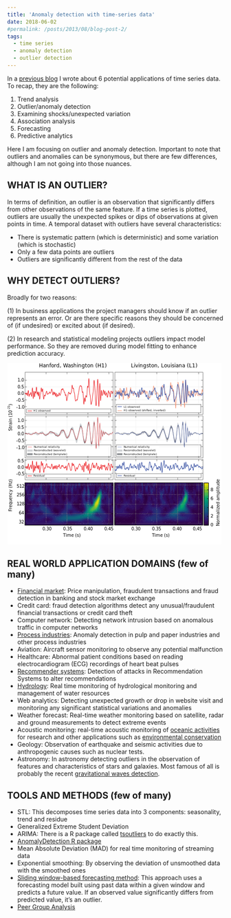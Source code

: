 ```yaml
---
title: 'Anomaly detection with time-series data'
date: 2018-06-02
#permalink: /posts/2013/08/blog-post-2/
tags:
  - time series
  - anomaly detection
  - outlier detection
---
```


In a [previous blog](https://mabalam.github.io//time-series-applications/) I wrote about 6 potential applications of time series data. To recap, they are the following:

1. Trend analysis
2. Outlier/anomaly detection
3. Examining shocks/unexpected variation
4. Association analysis
5. Forecasting
6. Predictive analytics  

Here I am focusing on outlier and anomaly detection. Important to note that outliers and anomalies can be synonymous, but there are few differences, although I am not going into those nuances.

## WHAT IS AN OUTLIER?

In terms of definition, an outlier is an observation that significantly differs from other observations of the same feature. If a time series is plotted, outliers are usually the unexpected spikes or dips of observations at given points in time. A temporal dataset with outliers have several characteristics:

- There is systematic pattern (which is deterministic) and some variation (which is stochastic)
- Only a few data points are outliers
- Outliers are significantly different from the rest of the data

## WHY DETECT OUTLIERS?

Broadly for two reasons:

(1) In business applications the project managers should know if an outlier represents an error. Or are there specific reasons they should be concerned of (if undesired) or excited about (if desired).  

(2) In research and statistical modeling projects outliers impact model performance. So they are removed during model fitting to enhance prediction accuracy.  

![](/images/misc/anomaly-detection.png)

## REAL WORLD APPLICATION DOMAINS (few of many)  

- [Financial market](https://pdfs.semanticscholar.org/22ae/4f1325fc14e061adbfa378562dac7fa6974e.pdf): Price manipulation, fraudulent transactions and fraud detection in banking and stock market exchange
- Credit card: fraud detection algorithms detect any unusual/fraudulent financial transactions or credit card theft
- Computer network: Detecting network intrusion based on anomalous traffic in computer networks
- [Process industries](http://publications.lib.chalmers.se/records/fulltext/242944/242944.pdf): Anomaly detection in pulp and paper industries and other process industries
- Aviation: Aircraft sensor monitoring to observe any potential malfunction
- Healthcare: Abnormal patient conditions based on reading electrocardiogram (ECG) recordings of heart beat pulses
- [Recommender systems](https://cs.dartmouth.edu/~ac/Pubs/kdd06-attack.pdf): Detection of attacks in Recommendation Systems to alter recommendations
- [Hydrology](https://www.hindawi.com/journals/mpe/2014/879736/): Real time monitoring of hydrological monitoring and management of water resources
- Web analytics: Detecting unexpected growth or drop in website visit and monitoring any significant statistical variations and anomalies
- Weather forecast: Real-time weather monitoring based on satellite, radar and ground measurements to detect extreme events
- Acoustic monitoring: real-time acoustic monitoring of [oceanic activities](https://www.pmel.noaa.gov/acoustics/) for research and other applications such as [environmental conservation](https://www.wwf.org.uk/project/conservationtechnology/acoustic-monitoring)
- Geology: Observation of earthquake and seismic activities due to anthropogenic causes such as nuclear tests.
- Astronomy: In astronomy detecting outliers in the observation of features and characteristics of stars and galaxies. Most famous of all is probably the recent [gravitational waves detection](https://en.wikipedia.org/wiki/First_observation_of_gravitational_waves).


## TOOLS AND METHODS (few of many)  
- STL: This decomposes time series data into 3 components: seasonality, trend and residue
- Generalized Extreme Student Deviation
- ARIMA: There is a R package called [tsoutliers](https://cran.r-project.org/web/packages/tsoutliers/tsoutliers.pdf) to do exactly this.
- [AnomalyDetection R package](https://github.com/twitter/AnomalyDetection)
- Mean Absolute Deviation (MAD) for real time monitoring of streaming data
- Exponential smoothing: By observing the deviation of unsmoothed data with the smoothed ones
- [Sliding window-based forecasting method](https://www.hindawi.com/journals/mpe/2014/879736/): This approach uses a forecasting model built using past data within a given window and predicts a future value. If an observed value significantly differs from predicted value, it’s an outlier.
- [Peer Group Analysis](https://pdfs.semanticscholar.org/22ae/4f1325fc14e061adbfa378562dac7fa6974e.pdf)
